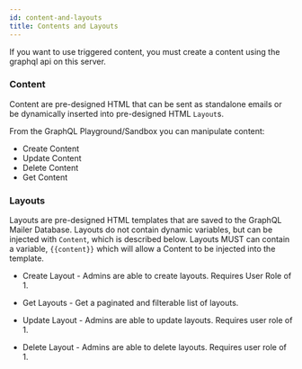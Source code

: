 ```yaml
---
id: content-and-layouts
title: Contents and Layouts
---
```


If you want to use triggered content, you must create a content using the graphql api on this server.

### Content

Content are pre-designed HTML that can be sent as standalone emails or be dynamically inserted into pre-designed HTML `Layout`s.

From the GraphQL Playground/Sandbox you can manipulate content:

- Create Content
- Update Content
- Delete Content
- Get Content

### Layouts

Layouts are pre-designed HTML templates that are saved to the GraphQL Mailer Database. Layouts do not contain dynamic variables, but can be injected with `Content`, which is described below. Layouts MUST can contain a variable, `{{content}}` which will allow a Content to be injected into the template.

- Create Layout - Admins are able to create layouts. Requires User Role of 1.

- Get Layouts - Get a paginated and filterable list of layouts.

- Update Layout - Admins are able to update layouts. Requires user role of 1.

- Delete Layout - Admins are able to delete layouts. Requires user role of 1.
